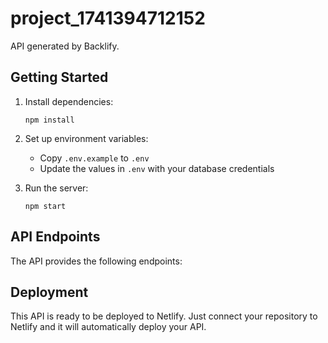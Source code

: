 
# project_1741394712152

API generated by Backlify.

## Getting Started

1. Install dependencies:
   ```
   npm install
   ```

2. Set up environment variables:
   - Copy `.env.example` to `.env`
   - Update the values in `.env` with your database credentials

3. Run the server:
   ```
   npm start
   ```

## API Endpoints

The API provides the following endpoints:



## Deployment

This API is ready to be deployed to Netlify. Just connect your repository to Netlify and it will automatically deploy your API.
